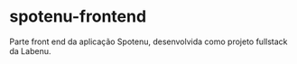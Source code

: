 # spotenu-frontend
Parte front end da aplicação Spotenu, desenvolvida como projeto fullstack da Labenu.
